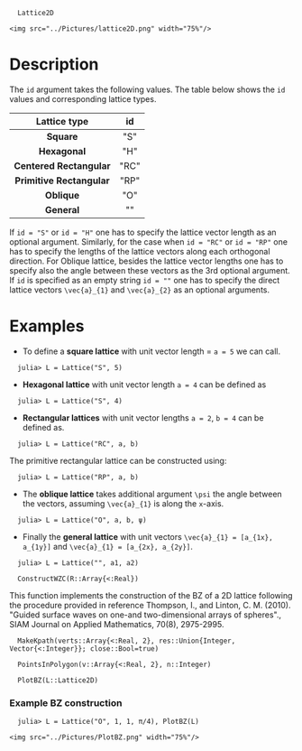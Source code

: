 
```@docs
  Lattice2D
```
```@raw html
<img src="../Pictures/lattice2D.png" width="75%"/>
```
# Description
  The `id` argument takes the following values. The table below shows the `id` values and corresponding lattice types.

| Lattice type              | id   |   
|:-------------------------:|:----:|
| **Square**                | "S"  |
| **Hexagonal**             | "H"  |
| **Centered Rectangular**  | "RC" |
| **Primitive Rectangular** | "RP" |
| **Oblique**               | "O"  |
| **General**               | ""   |

If `id = "S"` or `id = "H"` one has to specify the lattice vector length as an optional argument. Similarly, for the case when `id = "RC"` or `id = "RP"` one has to specify the lengths of the lattice vectors along each orthogonal direction. For Oblique lattice, besides the lattice vector lengths
one has to specify also the angle between these vectors as the 3rd optional argument. If `id` is specified as an empty string `id = ""` one has to specify the direct lattice vectors ``\vec{a}_{1}`` and ``\vec{a}_{2}``
as an optional arguments.


# Examples
* To define a **square lattice** with unit vector length = `a = 5` we can call.
```@julia-repl
  julia> L = Lattice("S", 5)
```
* **Hexagonal lattice** with unit vector length  `a = 4` can be defined as
```@julia-repl
  julia> L = Lattice("S", 4)
```
* **Rectangular lattices** with unit vector lengths `a = 2`, `b = 4` can be defined as.
```@julia-repl
  julia> L = Lattice("RC", a, b)
```
The primitive rectangular lattice can be constructed using:
```@julia-repl
  julia> L = Lattice("RP", a, b)
```
* The **oblique lattice** takes additional argument ``\psi`` the angle between the vectors, assuming ``\vec{a}_{1}`` is along the `x`-axis.

```@julia-repl
  julia> L = Lattice("O", a, b, ψ)
```
* Finally the **general lattice** with unit vectors ``\vec{a}_{1} = [a_{1x}, a_{1y}]`` and ``\vec{a}_{1} = [a_{2x}, a_{2y}]``.

```@julia-repl
  julia> L = Lattice("", a1, a2)
```
```@docs
  ConstructWZC(R::Array{<:Real})
```
This function implements the construction of the BZ of a 2D lattice following the procedure provided in reference
Thompson, I., and Linton, C. M. (2010). "Guided surface waves on one-and two-dimensional arrays of spheres".,
SIAM Journal on Applied Mathematics, 70(8), 2975-2995.

```@docs
  MakeKpath(verts::Array{<:Real, 2}, res::Union{Integer, Vector{<:Integer}}; close::Bool=true)
```
```@docs
  PointsInPolygon(v::Array{<:Real, 2}, n::Integer)
```
```@docs
  PlotBZ(L::Lattice2D)
```
### Example BZ construction
```@julia-repl
  julia> L = Lattice("O", 1, 1, π/4), PlotBZ(L)
```
```@raw html
<img src="../Pictures/PlotBZ.png" width="75%"/>
```
